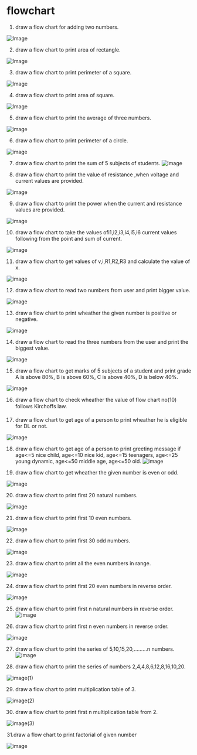 # flowchart

1. draw a flow chart for adding two numbers.

![Image](https://github.com/user-attachments/assets/b2834c02-7501-48c5-b36b-9779e929d869)


2. draw a flow chart to print area of rectangle.

![Image](https://github.com/user-attachments/assets/f1c60e94-1013-480e-8764-56aae25646f9)


3. draw a flow chart to print perimeter of a square.

![Image](https://github.com/user-attachments/assets/85f72de0-574e-4005-bfb7-5c6663add00e)

4. draw a flow chart to print area of square.

![Image](https://github.com/user-attachments/assets/e4fadae8-c2bd-4293-a0a2-48d78d7f266d)

5. draw a flow chart to print the average of three numbers.

![image](https://github.com/user-attachments/assets/9eadce68-e7b6-4e19-ad5f-be4b5445c708)

6. draw a flow chart to print perimeter of a circle.

![image](https://github.com/user-attachments/assets/0ce07c92-2c92-4b17-92db-5f4de663d23c)

7. draw a flow chart to print the sum of 5 subjects of students.
![image](https://github.com/user-attachments/assets/18df5156-a971-4f71-90b7-2ef6b6837f7c)

8. draw a flow chart to print the value of resistance ,when voltage and current values are provided.

![image](https://github.com/user-attachments/assets/57c08f40-8886-4ebc-92ce-66804c0923a7)

9. draw a flow chart to print the power when the current and resistance values are provided.

![image](https://github.com/user-attachments/assets/a5954273-b83f-47eb-9ba7-f4f2cf83f896)

10. draw a flow chart to take the values ofi1,i2,i3,i4,i5,i6 current values following from the point and sum of current.

![image](https://github.com/user-attachments/assets/709c82f4-0eb0-45e9-8eee-86fcce87b043)


11. draw a flow chart to get values of v,i,R1,R2,R3 and calculate the value of x.

![image](https://github.com/user-attachments/assets/472ec620-94e3-42aa-b575-6e1cea689616)

12. draw a flow chart to read two numbers  from user and print bigger value.

![image](https://github.com/user-attachments/assets/f9851c3b-2951-4fd8-be0b-5552e34a1c8d)

13. draw a flow chart to print wheather the given number is positive or negative.

![image](https://github.com/user-attachments/assets/910c71c5-fe3c-4934-917f-98cace1289c7)

14. draw a flow chart to read the three numbers from the user and print the biggest value.

![image](https://github.com/user-attachments/assets/cf832d13-37ba-42b1-9699-240c40c17d27)

15. draw a flow chart to get marks of 5 subjects of a student and print grade A is above 80%, B is above 60%, C is above 40%, D is below 40%.

![image](https://github.com/user-attachments/assets/275d9502-74df-42d6-89a7-6d27c79da2c3)

16. draw a flow chart to check wheather the value of flow chart no(10) follows Kirchoffs law.

17. draw a flow chart to get age of a person to print wheather he is eligible for DL or not.

![image](https://github.com/user-attachments/assets/0299805d-5530-4034-affa-ab833856fb55)

18. draw a flow chart to get age of a person to print greeting message if age<=5 nice child, age<=10 nice kid, age<=15 teenagers, age<=25 young dynamic, age<=50 middle age, age<=50 old.
![image](https://github.com/user-attachments/assets/f57709f2-0c5a-4f6f-ab28-8428546466dd)

19. draw a flow chart to get wheather the given number is even or odd.

![image](https://github.com/user-attachments/assets/6e9cfa06-f661-4c09-a683-22ec9d262e8b)

20. draw a flow chart to print first 20 natural numbers.

![image](https://github.com/user-attachments/assets/43baa931-57b6-4b94-9979-8f0ee3c887f2)

21. draw a flow chart to print first 10 even numbers.

![image](https://github.com/user-attachments/assets/dd9d2cc0-d1df-40dd-bf66-c689a08ca02b)

22. draw a flow chart to print first 30 odd numbers.

![image](https://github.com/user-attachments/assets/f02ef769-b1ae-4c68-8d72-d0468cdee7e8)

23. draw a flow chart to print all the even numbers in range.

![image](https://github.com/user-attachments/assets/84b0bb29-4bf1-4f39-9f5e-fa2a95a350c8)

24. draw a flow chart to print first 20 even numbers in reverse order.

![image](https://github.com/user-attachments/assets/55b9231e-3b70-4506-937e-ba3f70033ecf)

25. draw a flow chart to print first n natural numbers in reverse order.
![image](https://github.com/user-attachments/assets/a4d1761b-d94b-4574-afc9-98106e8844b6)


26. draw a flow chart to print first n even numbers in reverse order.

![image](https://github.com/user-attachments/assets/afad2179-d913-473e-9591-7f3a69edef82)

27. draw a flow chart to print the series of 5,10,15,20,.........n numbers.
![image](https://github.com/user-attachments/assets/fe7fe1c6-e10a-46e0-a8f6-6865f83d8372)

28. draw a flow chart to print the series of numbers 2,4,4,8,6,12,8,16,10,20.

![image(1)](https://github.com/user-attachments/assets/31101810-f9e5-42c6-8afb-e24059cd5ce2)

29. draw a flow chart to print multiplication table of 3.

![image(2)](https://github.com/user-attachments/assets/2747f18a-05f3-4e2e-8e3e-5ba0d39a37df)

30. draw a flow chart to print first n multiplication table from 2.

![image(3)](https://github.com/user-attachments/assets/76a1188d-48f8-43b5-a873-7d94fdf57f25)


31.draw a flow chart to print factorial of given number

![image](https://github.com/user-attachments/assets/008a7529-5fdd-4cfa-bbb7-7b23fb6f2c25)



















